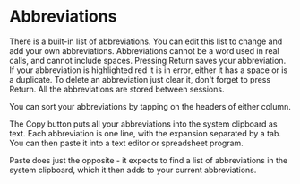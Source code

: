 
# Abbreviations

There is a built-in list of abbreviations.  You can edit this list
to change and add your own abbreviations. Abbreviations
cannot be a word used in real calls, and cannot include spaces.  Pressing
Return saves your abbreviation.  If your abbreviation is
highlighted red it is in error, either it has a space or is a duplicate.
To delete an abbreviation just clear it, don't forget to press
Return.  All the abbreviations are stored between sessions.

You can sort your abbreviations by tapping on the headers of either column.

The Copy button puts all your abbreviations into the system clipboard as text.
Each abbreviation is one line, with the expansion separated by a tab.
You can then paste it into a text editor or spreadsheet program.

Paste does just the opposite - it expects to find a list of abbreviations in 
the system clipboard, which it then adds to your current abbreviations.